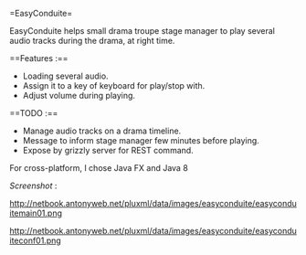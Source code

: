 =EasyConduite=

EasyConduite helps small drama troupe stage manager to play several audio tracks during the drama, at right time.

==Features :==
 * Loading several audio.
 * Assign it to a key of keyboard for play/stop with.
 * Adjust volume during playing.

==TODO :==
 * Manage audio tracks on a drama timeline.
 * Message to inform stage manager few minutes before playing.
 * Expose by grizzly server for REST command.


For cross-platform, I chose Java FX and Java 8

*Screenshot* :

http://netbook.antonyweb.net/pluxml/data/images/easyconduite/easyconduitemain01.png

http://netbook.antonyweb.net/pluxml/data/images/easyconduite/easyconduiteconf01.png